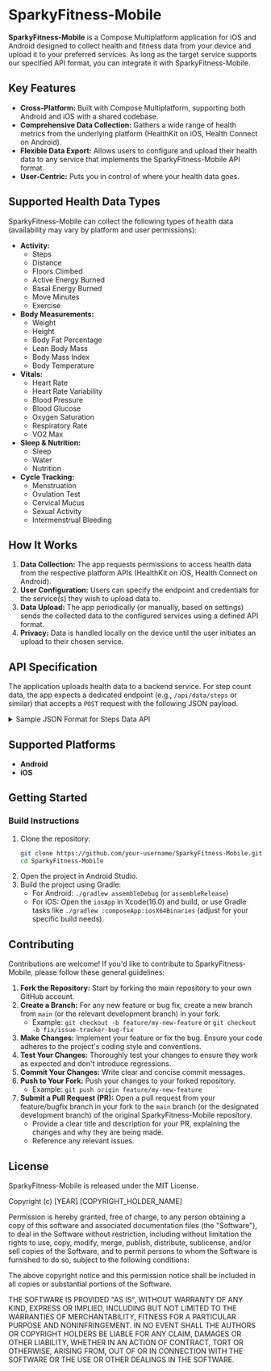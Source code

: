 # SparkyFitness-Mobile

**SparkyFitness-Mobile** is a Compose Multiplatform application for iOS and Android designed to collect health and fitness data from your device and upload it to your preferred services. As long as the target service supports our specified API format, you can integrate it with SparkyFitness-Mobile.

## Key Features

*   **Cross-Platform:** Built with Compose Multiplatform, supporting both Android and iOS with a shared codebase.
*   **Comprehensive Data Collection:** Gathers a wide range of health metrics from the underlying platform (HealthKit on iOS, Health Connect on Android).
*   **Flexible Data Export:** Allows users to configure and upload their health data to any service that implements the SparkyFitness-Mobile API format.
*   **User-Centric:** Puts you in control of where your health data goes.

## Supported Health Data Types

SparkyFitness-Mobile can collect the following types of health data (availability may vary by platform and user permissions):

*   **Activity:**
    *   Steps
    *   Distance
    *   Floors Climbed
    *   Active Energy Burned
    *   Basal Energy Burned
    *   Move Minutes
    *   Exercise
*   **Body Measurements:**
    *   Weight
    *   Height
    *   Body Fat Percentage
    *   Lean Body Mass
    *   Body Mass Index
    *   Body Temperature
*   **Vitals:**
    *   Heart Rate
    *   Heart Rate Variability
    *   Blood Pressure
    *   Blood Glucose
    *   Oxygen Saturation
    *   Respiratory Rate
    *   VO2 Max
*   **Sleep & Nutrition:**
    *   Sleep
    *   Water
    *   Nutrition
*   **Cycle Tracking:**
    *   Menstruation
    *   Ovulation Test
    *   Cervical Mucus
    *   Sexual Activity
    *   Intermenstrual Bleeding


## How It Works

1.  **Data Collection:** The app requests permissions to access health data from the respective platform APIs (HealthKit on iOS, Health Connect on Android).
2.  **User Configuration:** Users can specify the endpoint and credentials for the service(s) they wish to upload data to.
3.  **Data Upload:** The app periodically (or manually, based on settings) sends the collected data to the configured services using a defined API format.
4.  **Privacy:** Data is handled locally on the device until the user initiates an upload to their chosen service.


## API Specification

The application uploads health data to a backend service. For step count data, the app expects a dedicated endpoint (e.g., `/api/data/steps` or similar) that accepts a `POST` request with the following JSON payload.

<details>
<summary>Sample JSON Format for Steps Data API</summary>

This JSON payload is expected when uploading steps data.
- The `dataType` ("steps") is inferred from the API endpoint used.

The `metadata` field can contain additional information associated with the step records. See comments below for details on each field:
```json
{
  "records": [
    {
      "startTimestamp": "2024-05-21T00:00:00Z", // ISO 8601 timestamp for the beginning of the period
      "endTimestamp": "2024-05-21T23:59:59Z",   // ISO 8601 timestamp for the end of the period
      "value": 7500,                     // The number of steps
      "unit": "count",
      "metadata": {                       // All fields within metadata are optional; services should handle their absence.
                                          // This object can be extended with other relevant key-value pairs.
        "manualEntry": false,             // Was this data manually entered by the user? (Optional)
        "distance": 5.25,                 // Distance covered during these steps. (Optional)
        "distanceUnit": "km",             // Unit for distance ("km", "mi", "meters"). (Required if distance is present)
        "activeEnergyBurned": 150.5,      // Active calories burned during these steps. (Optional)
        "activeEnergyBurnedUnit": "kcal", // Unit for energy ("kcal", "kJ"). (Required if activeEnergyBurned is present)
        "activeDurationMinutes": 65,      // Duration of active movement for these steps. (Optional)
        "floorsClimbed": 3,               // Floors climbed, if available and associated. (Optional)
        "description": "Afternoon walk in the park" // User-added note or context. (Optional)
      }
    }
  ],
  "batchUploadTimestamp": "2024-05-23T10:30:00Z" // Timestamp for when this batch was prepared/uploaded.
}
```
**Important Notes for Service Providers:**
*   **Content-Type:** The request should use `Content-Type: application/json`.
*   **Error Handling:** Service providers should define how errors are communicated (e.g., standard HTTP status codes and error messages in the response body).
*   **Optional Fields:** Services should gracefully handle missing optional fields within `metadata`.

</details>


## Supported Platforms

*   **Android**
*   **iOS**

## Getting Started

### Build Instructions

1.  Clone the repository:
    ```bash
    git clone https://github.com/your-username/SparkyFitness-Mobile.git
    cd SparkyFitness-Mobile
    ```
2.  Open the project in Android Studio.
3.  Build the project using Gradle:
    *   For Android: `./gradlew assembleDebug` (or `assembleRelease`)
    *   For iOS: Open the `iosApp` in Xcode(16.0) and build, or use Gradle tasks like `./gradlew :composeApp:iosX64Binaries` (adjust for your specific build needs).


## Contributing

Contributions are welcome! If you'd like to contribute to SparkyFitness-Mobile, please follow these general guidelines:

1.  **Fork the Repository:** Start by forking the main repository to your own GitHub account.
2.  **Create a Branch:** For any new feature or bug fix, create a new branch from `main` (or the relevant development branch) in your fork.
    *   Example: `git checkout -b feature/my-new-feature` or `git checkout -b fix/issue-tracker-bug-fix`
3.  **Make Changes:** Implement your feature or fix the bug. Ensure your code adheres to the project's coding style and conventions.
4.  **Test Your Changes:** Thoroughly test your changes to ensure they work as expected and don't introduce regressions.
5.  **Commit Your Changes:** Write clear and concise commit messages.
6.  **Push to Your Fork:** Push your changes to your forked repository.
    *   Example: `git push origin feature/my-new-feature`
7.  **Submit a Pull Request (PR):** Open a pull request from your feature/bugfix branch in your fork to the `main` branch (or the designated development branch) of the original SparkyFitness-Mobile repository.
    *   Provide a clear title and description for your PR, explaining the changes and why they are being made.
    *   Reference any relevant issues.



## License

SparkyFitness-Mobile is released under the MIT License.

Copyright (c) [YEAR] [COPYRIGHT_HOLDER_NAME]

Permission is hereby granted, free of charge, to any person obtaining a copy
of this software and associated documentation files (the "Software"), to deal
in the Software without restriction, including without limitation the rights
to use, copy, modify, merge, publish, distribute, sublicense, and/or sell
copies of the Software, and to permit persons to whom the Software is
furnished to do so, subject to the following conditions:

The above copyright notice and this permission notice shall be included in all
copies or substantial portions of the Software.

THE SOFTWARE IS PROVIDED "AS IS", WITHOUT WARRANTY OF ANY KIND, EXPRESS OR
IMPLIED, INCLUDING BUT NOT LIMITED TO THE WARRANTIES OF MERCHANTABILITY,
FITNESS FOR A PARTICULAR PURPOSE AND NONINFRINGEMENT. IN NO EVENT SHALL THE
AUTHORS OR COPYRIGHT HOLDERS BE LIABLE FOR ANY CLAIM, DAMAGES OR OTHER
LIABILITY, WHETHER IN AN ACTION OF CONTRACT, TORT OR OTHERWISE, ARISING FROM,
OUT OF OR IN CONNECTION WITH THE SOFTWARE OR THE USE OR OTHER DEALINGS IN THE
SOFTWARE.
